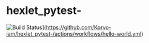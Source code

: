 # hexlet_pytest-
![Build Status](https://github.com/Korvo-iam/hexlet_pytest-/workflows/hello-world/badge.svg)](https://github.com/Korvo-iam/hexlet_pytest-/actions/workflows/hello-world.yml)
